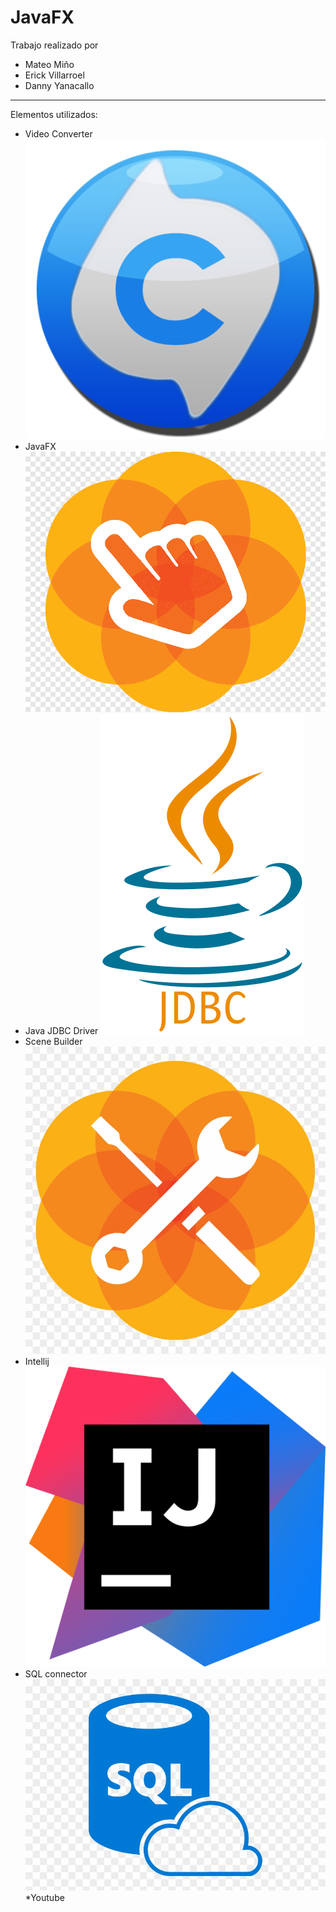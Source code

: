 # JavaFX
Trabajo realizado por
* Mateo Miño
* Erick Villarroel
* Danny Yanacallo
-----------------------------------
Elementos utilizados:
* Video Converter
![](Readme-Imagenes/videoconverter.png)
* JavaFX
![](Readme-Imagenes/JavaFX.png)
* Java JDBC Driver
![](Readme-Imagenes/jdbc.png)
* Scene Builder
![](Readme-Imagenes/Scene.png)
* Intellij
![](Readme-Imagenes/IDEA.png)
* SQL connector
![](Readme-Imagenes/SQL.png)
*Youtube
